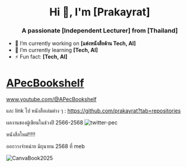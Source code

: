 <h1 align="center">Hi 👋, I'm [Prakayrat]</h1>
<h3 align="center">A passionate [Independent Lecturer] from [Thailand]</h3>

- 🔭 I’m currently working on **[แต่งหนังสือด้าน Tech, AI]**
- 🌱 I’m currently learning **[Tech, AI]**
- ⚡ Fun fact: **[Tech, AI]**

# [APecBookshelf](https://www.youtube.com/@APecBookshelf)
www.youtube.com/@APecBookshelf    

และ link ไป หนังสือเล่มต่าง ๆ : https://github.com/prakayrat?tab=repositories

ผลงานของผู้เขียนในช่วงปี 2566-2568
![twitter-pec](https://github.com/user-attachments/assets/03765743-4ebd-4dd2-9786-7687c8b51065)

หนังสือใหม่!!!!!     

ออกวางจำหน่าย มิถุนายน 2568 ที่ meb

![CanvaBook2025](https://github.com/user-attachments/assets/5cd8ead0-5e32-4804-a403-b24f905c2b07)





